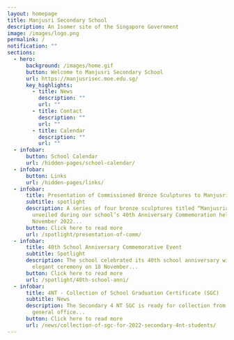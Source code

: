 ```yaml
---
layout: homepage
title: Manjusri Secondary School
description: An Isomer site of the Singapore Government
image: /images/logo.png
permalink: /
notification: ""
sections:
  - hero:
      background: /images/home.gif
      button: Welcome to Manjusri Secondary School
      url: https://manjusrisec.moe.edu.sg/
      key_highlights:
        - title: News
          description: ""
          url: ""
        - title: Contact
          description: ""
          url: ""
        - title: Calendar
          description: ""
          url: ""
  - infobar:
      button: School Calendar
      url: /hidden-pages/school-calendar/
  - infobar:
      button: Links
      url: /hidden-pages/links/
  - infobar:
      title: Presentation of Commissioned Bronze Sculptures to Manjusri
      subtitle: spotlight
      description: A series of four bronze sculptures titled “Manjusrian Virtues” was
        unveiled during our school’s 40th Anniversary Commemoration held on 18
        November 2022...
      button: Click here to read more
      url: /spotlight/presentation-of-comm/
  - infobar:
      title: 40th School Anniversary Commemorative Event
      subtitle: Spotlight
      description: The school celebrated its 40th school anniversary with a simple and
        elegant ceremony on 18 November...
      button: Click here to read more
      url: /spotlight/40th-school-anni/
  - infobar:
      title: 4NT - Collection of School Graduation Certificate (SGC)
      subtitle: News
      description: The Secondary 4 NT SGC is ready for collection from the school
        general office...
      button: Click here to read more
      url: /news/collection-of-sgc-for-2022-secondary-4nt-students/
---
```

